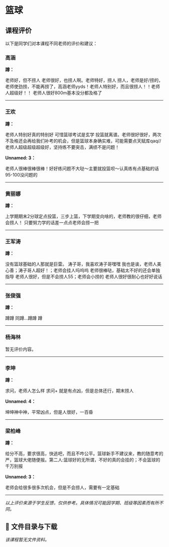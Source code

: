 # 篮球

## 课程评价

以下是同学们对本课程不同老师的评价和建议：

### 高涵

**蹲：**

老师好，但不捞人 老师很好，也捞人啊。老师特好，捞人  捞人，老师是好/捞的，老师使劲捞，不能再捞了，高涵老师yyds！老师人特别好，而且很捞人！！老师人超级好！！  老师人很好800m基本没分都及格了

---

### 王欢

**蹲：**

老师人特别好真的特别好 可惜篮球考试是玄学 投篮就离谱。老师很好很好，两次不及格还会再给我们补考的机会，但是篮球本身确实难，可能需要点天赋库qaq//  老师人超级超级超级好，坚持练不要突击，满绩不是问题！

**Unnamed: 3：**

老师人很棒很棒很棒！好好练问题不大哒～主要就投篮呗～认真练有点基础的话95-100没问题的

---

### 黄丽娜

**蹲：**

上学期期末2分球定点投篮，三步上篮，下学期变向啥的，老师教的很仔细，老师会捞人！ 只要努力学的话差一点点老师会捞一把

---

### 王军涛

**蹲：**

没有篮球基础的人那就是巨雷。     涛子哥，我喜欢涛子哥嘿嘿   我也是诶，老师人美心善；涛子哥人超好！；老师会挂人吗呜呜  老师很棒哒，基础太不好的还会单独指导 老师人很好，但是不会捞人55；老师会小捞的     老师人很好很耐心也好好说话

---

### 张俊强

**蹲：**

蹲蹲   同蹲...蹲蹲 蹲

---

### 杨海林

暂无评价内容。

---

### 李坤

**蹲：**

求问，老师人怎么样  求问+  就是有点凶，但是总体还行，期末捞人

**Unnamed: 4：**

坤坤神中神，平常凶点，但是人很好，一百昏

---

### 梁柏峰

**蹲：**

给分不高，要求很高，快逃吧，而且不咋公平。篮球新手不建议来，教的随意考的严，篮球大佬随便报。第二人:篮球好的无所谓，不好的真的会挂的；不会篮球的千万别报

**Unnamed: 3：**

老师会给很多很多次机会，但是不会捞人，需要有一定基础

---

*以上评价来源于学生反馈，仅供参考。具体情况可能因学期、班级等因素而有所不同。*
## 📄 文件目录与下载

_该课程暂无文件资料。_
